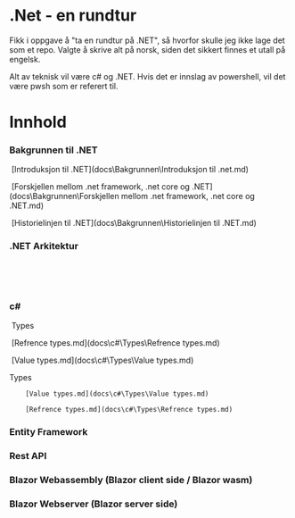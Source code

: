 # .Net - en rundtur

Fikk i oppgave å "ta en rundtur på .NET", så hvorfor skulle jeg ikke lage det som et repo.
Valgte å skrive alt på norsk, siden det sikkert finnes et utall på engelsk. 

Alt av teknisk vil være c# og .NET. 
Hvis det er innslag av powershell, vil det være pwsh som er referert til. 



# Innhold

### Bakgrunnen til .NET

​	[Introduksjon til .NET](docs\Bakgrunnen\Introduksjon til .net.md) 

​	[Forskjellen mellom .net framework, .net core og .NET](docs\Bakgrunnen\Forskjellen mellom .net framework, .net core og .NET.md) 

​	[Historielinjen til .NET](docs\Bakgrunnen\Historielinjen til .NET.md) 

### .NET Arkitektur

​	

​	

### c#

​	Types

​		 [Refrence types.md](docs\c#\Types\Refrence types.md) 

​		 [Value types.md](docs\c#\Types\Value types.md) 





Types



 		[Value types.md](docs\c#\Types\Value types.md) 

 		[Refrence types.md](docs\c#\Types\Refrence types.md) 

### Entity Framework





### Rest API





### Blazor Webassembly (Blazor client side / Blazor wasm)





### Blazor Webserver (Blazor server side)





















